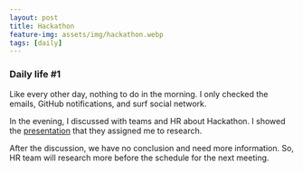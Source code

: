 ```yaml
---
layout: post
title: Hackathon
feature-img: assets/img/hackathon.webp
tags: [daily]
---
```

### Daily life #1

Like every other day, nothing to do in the morning. 
I only checked the emails, GitHub notifications, and surf social network.

In the evening, I discussed with teams and HR about Hackathon. 
I showed the [presentation](https://docs.google.com/presentation/d/1EyEEpHazr-GofrKt1GSXV3bwQmhJYyFq5VDYKrqWM1E) that they assigned me to research.

After the discussion, we have no conclusion and need more information. 
So, HR team will research more before the schedule for the next meeting.
